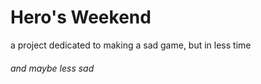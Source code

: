 <h1>Hero's Weekend</h1>
<p>a project dedicated to making a sad game, but in less time</p>
<h6>and maybe less sad</h6>